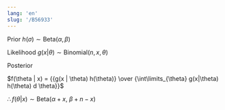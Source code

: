 ```yaml
---
lang: 'en'
slug: '/B56933'
---
```


Prior $h(\sigma) \sim \text{Beta}(\alpha, \beta)$

Likelihood $g(x|\theta) \sim \text{Binomial}(n, x, \theta)$

Posterior

$f(\theta | x) = {{g(x | \theta) h(\theta)} \over {\int\limits_{\theta} g(x|\theta) h(\theta) d \theta}}$

$\therefore f(\theta | x) \sim \text{Beta}(\alpha + x,~\beta + n - x)$
